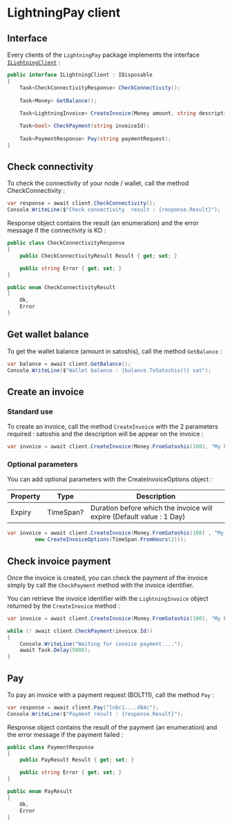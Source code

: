 # LightningPay client

## Interface

Every clients of the `LightningPay` package implements the interface [`ILightningClient`](/src/LightningPay.Abstractions/ILightningClient.cs) : 

```c#
public interface ILightningClient : IDisposable
{
	Task<CheckConnectivityResponse> CheckConnectivity();
    
	Task<Money> GetBalance();
    
	Task<LightningInvoice> CreateInvoice(Money amount, string description, CreateInvoiceOptions options = null);

	Task<bool> CheckPayment(string invoiceId);
    
	Task<PaymentResponse> Pay(string paymentRequest);
}
```

## Check connectivity

To check the connectivity of your node / wallet, call the method CheckConnectivity : 

```c#
var response = await client.CheckConnectivity();
Console.WriteLine($"Check connectivity  result : {response.Result}");
```

Response object contains the result (an enumeration) and the error message if the connectivity is KO :

```c#
public class CheckConnectivityResponse
{
	public CheckConnectivityResult Result { get; set; }

	public string Error { get; set; }
}

public enum CheckConnectivityResult
{
	Ok,
	Error
}
```



## Get wallet balance

To get the wallet balance (amount in satoshis), call the method `GetBalance` : 

```c#
var balance = await client.GetBalance();
Console.WriteLine($"Wallet balance : {balance.ToSatoshis()} sat");
```

## Create an invoice

### Standard use

To create an invoice, call the method `CreateInvoice` with the 2 parameters required : satoshis and the description will be appear on the invoice : 

```c#
var invoice = await client.CreateInvoice(Money.FromSatoshis(100), "My First Invoice");
```

### Optional parameters

You can add optional parameters with the CreateInvoiceOptions object : 

| Property | Type      | Description                                                  |
| -------- | --------- | ------------------------------------------------------------ |
| Expiry   | TimeSpan? | Duration before which the invoice will expire (Default value : 1 Day) |

```c#
var invoice = await client.CreateInvoice(Money.FromSatoshis(100) , "My First invoice", 
         new CreateInvoiceOptions(TimeSpan.FromHours(2)));
```

## Check invoice payment

Once the invoice is created, you can check the payment of the invoice simply by call the `CheckPayment` method with the invoice identifier.

You can retrieve the invoice identifier with the `LightningInvoice` object returned by the `CreateInvoice` method : 

```c#
var invoice = await client.CreateInvoice(Money.FromSatoshis(100), "My First Invoice");

while (! await client.CheckPayment(invoice.Id))
{
	Console.WriteLine("Waiting for invoice payment....");
	await Task.Delay(5000);
}
```

## Pay

To pay an invoice with a payment request (BOLT11), call the method `Pay` : 

```c#
var response = await client.Pay("lnbc1....d84c");
Console.WriteLine($"Payment result : {response.Result}");
```

Response object contains the result of the payment (an enumeration) and the error message if the payment failed :

```c#
public class PaymentResponse
{
	public PayResult Result { get; set; }

	public string Error { get; set; }
}

public enum PayResult
{
	Ok,
	Error
}
```